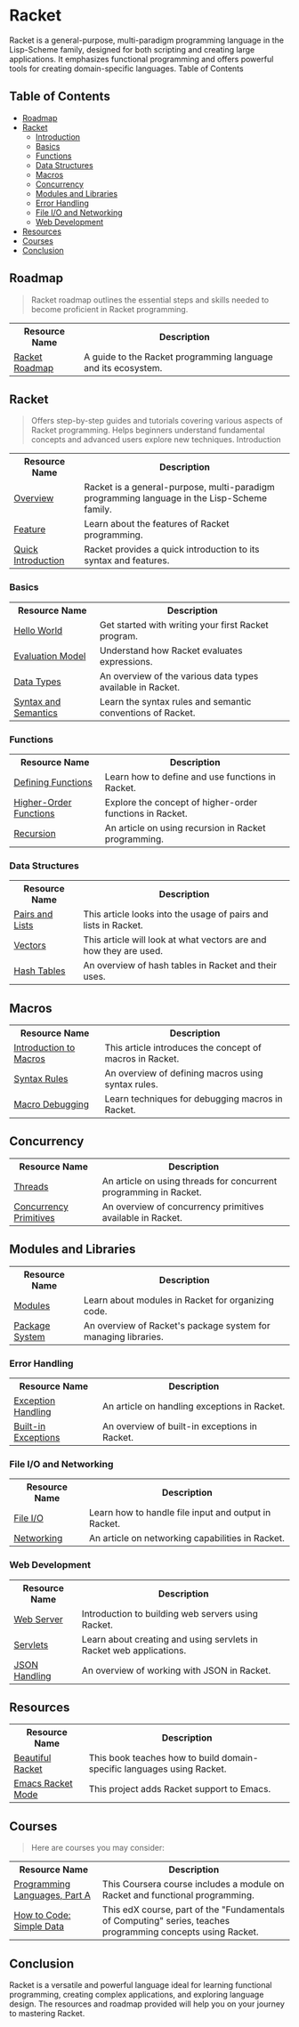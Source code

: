 # Racket 

Racket is a general-purpose, multi-paradigm programming language in the Lisp-Scheme family, designed for both scripting and creating large applications. It emphasizes functional programming and offers powerful tools for creating domain-specific languages.
Table of Contents

## Table of Contents

- [Roadmap](#roadmap)<br>
- [Racket](#racket)<br>
   - [Introduction](#introduction)<br>
   - [Basics](#basics)<br>
   - [Functions](#functions)<br>
   - [Data Structures](#data-structures)<br>
   - [Macros](#macros)<br>
   - [Concurrency](#concurrency)<br>
   - [Modules and Libraries](#modules-and-libraries)<br>
   - [Error Handling](#error-handling)<br>
   - [File I/O and Networking](#file-io-and-networking)<br>
   - [Web Development](#web-development)<br>
- [Resources](#resources)<br> 
- [Courses](#courses)
- [Conclusion](#conclusion)


## Roadmap

> Racket roadmap outlines the essential steps and skills needed to become proficient in Racket programming.
<table width="100%" id="Roadmap">
  <tr>
    <th>Resource Name</th>
    <th>Description</th>
  </tr>
  <tr>
    <td><a href="https://racket.discourse.group/t/what-is-the-racket-roadmap/2204/6">Racket Roadmap</a></td>
    <td>A guide to the Racket programming language and its ecosystem.</td>
  </tr>
</table>

## Racket

> Offers step-by-step guides and tutorials covering various aspects of Racket programming. Helps beginners understand fundamental concepts and advanced users explore new techniques.
Introduction
<table width="100%">
  <tr>
    <th>Resource Name</th>
    <th>Description</th>
  </tr>
  <tr>
    <td><a href="https://racket-lang.org/">Overview</a></td>
    <td>Racket is a general-purpose, multi-paradigm programming language in the Lisp-Scheme family.</td>
  </tr>
  <tr>
    <td><a href="https://medium.com/@G_Kumar/racket-programming-language-features-c71b83b625c4">Feature</a></td>
    <td>Learn about the features of Racket programming.</td>
  </tr>
  <tr>
    <td><a href="https://docs.racket-lang.org/quick/">Quick Introduction</a></td>
    <td>Racket provides a quick introduction to its syntax and features.</td>
  </tr>
</table>

### Basics

<table width="100%">
  <tr>
    <th>Resource Name</th>
    <th>Description</th>
  </tr>
  <tr>
    <td><a href="https://therenegadecoder.com/code/hello-world-in-racket/">Hello World</a></td>
    <td>Get started with writing your first Racket program.</td>
  </tr>
  <tr>
    <td><a href="https://docs.racket-lang.org/reference/eval-model.html">Evaluation Model</a></td>
    <td>Understand how Racket evaluates expressions.</td>
  </tr>
  <tr>
    <td><a href="https://docs.racket-lang.org/guide/datatypes.html">Data Types</a></td>
    <td>An overview of the various data types available in Racket.</td>
  </tr>
  <tr>
    <td><a href="https://home.adelphi.edu/~siegfried/cs270/270rl6.html">Syntax and Semantics</a></td>
    <td>Learn the syntax rules and semantic conventions of Racket.</td>
  </tr>
</table>

### Functions

<table width="100%">
  <tr>
    <th>Resource Name</th>
    <th>Description</th>
  </tr>
  <tr>
    <td><a href="https://beautifulracket.com/explainer/functions.html">Defining Functions</a></td>
    <td>Learn how to define and use functions in Racket.</td>
  </tr>
  <tr>
    <td><a href="https://docs.racket-lang.org/mischief/function.html">Higher-Order Functions</a></td>
    <td>Explore the concept of higher-order functions in Racket.</td>
  </tr>
  <tr>
    <td><a href="https://docs.racket-lang.org/guide/Lists__Iteration__and_Recursion.html">Recursion</a></td>
    <td>An article on using recursion in Racket programming.</td>
  </tr>
</table>

### Data Structures

<table width="100%">
  <tr>
    <th>Resource Name</th>
    <th>Description</th>
  </tr>
  <tr>
    <td><a href="https://docs.racket-lang.org/reference/pairs.html#:~:text=Pairs%20and%20Lists%20in%20The,see%20Mutable%20Pairs%20and%20Lists).">Pairs and Lists</a></td>
    <td>This article looks into the usage of pairs and lists in Racket.</td>
  </tr>
  <tr>
    <td><a href="https://docs.racket-lang.org/reference/vectors.html">Vectors</a></td>
    <td>This article will look at what vectors are and how they are used.</td>
  </tr>
  <tr>
    <td><a href="https://docs.racket-lang.org/reference/hashtables.html">Hash Tables</a></td>
    <td>An overview of hash tables in Racket and their uses.</td>
  </tr>
</table>

## Macros
<table width="100%">
  <tr>
    <th>Resource Name</th>
    <th>Description</th>
  </tr>
  <tr>
    <td><a href="https://docs.racket-lang.org/guide/macros.html#:~:text=A%20macro%20is%20a%20syntactic,small%20set%20of%20core%20constructs.">Introduction to Macros</a></td>
    <td>This article introduces the concept of macros in Racket.</td>
  </tr>
  <tr>
    <td><a href="https://docs.racket-lang.org/guide/pattern-macros.html#:~:text=The%20define%2Dsyntax%2Drule%20form,a%20use%20of%20the%20macro.">Syntax Rules</a></td>
    <td>An overview of defining macros using syntax rules.</td>
  </tr>
  <tr>
    <td><a href="https://download.racket-lang.org/docs/5.1/html/macro-debugger/index.html">Macro Debugging</a></td>
    <td>Learn techniques for debugging macros in Racket.</td>
  </tr>
</table>

## Concurrency

<table width="100%">
  <tr>
    <th>Resource Name</th>
    <th>Description</th>
  </tr>
  <tr>
    <td><a href="https://docs.racket-lang.org/reference/threads.html">Threads</a></td>
    <td>An article on using threads for concurrent programming in Racket.</td>
  </tr>
  <tr>
    <td><a href="https://docs.racket-lang.org/reference/concurrency.html">Concurrency Primitives</a></td>
    <td>An overview of concurrency primitives available in Racket.</td>
  </tr>
</table>

## Modules and Libraries
<table width="100%">
  <tr>
    <th>Resource Name</th>
    <th>Description</th>
  </tr>
  <tr>
    <td><a href="https://docs.racket-lang.org/guide/modules.html">Modules</a></td>
    <td>Learn about modules in Racket for organizing code.</td>
  </tr>
  <tr>
    <td><a href="https://docs.racket-lang.org/pkg/index.html">Package System</a></td>
    <td>An overview of Racket's package system for managing libraries.</td>
  </tr>
</table>

### Error Handling
<table width="100%">
  <tr>
    <th>Resource Name</th>
    <th>Description</th>
  </tr>
  <tr>
    <td><a href="https://docs.racket-lang.org/reference/exns.html">Exception Handling</a></td>
    <td>An article on handling exceptions in Racket.</td>
  </tr>
  <tr>
    <td><a href="https://beautifulracket.com/explainer/errors-and-exceptions.html">Built-in Exceptions</a></td>
    <td>An overview of built-in exceptions in Racket.</td>
  </tr>
</table>

### File I/O and Networking
<table width="100%">
  <tr>
    <th>Resource Name</th>
    <th>Description</th>
  </tr>
  <tr>
    <td><a href="https://docs.racket-lang.org/reference/Filesystem.html">File I/O</a></td>
    <td>Learn how to handle file input and output in Racket.</td>
  </tr>
  <tr>
    <td><a href="https://docs.racket-lang.org/reference/networking.html">Networking</a></td>
    <td>An article on networking capabilities in Racket.</td>
  </tr>
</table>

### Web Development
<table width="100%">
  <tr>
    <th>Resource Name</th>
    <th>Description</th>
  </tr>
  <tr>
    <td><a href="https://docs.racket-lang.org/web-server/">Web Server</a></td>
    <td>Introduction to building web servers using Racket.</td>
  </tr>
  <tr>
    <td><a href="https://docs.racket-lang.org/web-server/run.html">Servlets</a></td>
    <td>Learn about creating and using servlets in Racket web applications.</td>
  </tr>
  <tr>
    <td><a href="https://docs.racket-lang.org/json/index.html#:~:text=3%20Parsing%20JSON%20Text%20into%20JS%2DExpressions,-Link%20to%20this&text=Reads%20a%20jsexpr%20from%20a,remaining%20JSON%20input(s).">JSON Handling</a></td>
    <td>An overview of working with JSON in Racket.</td>
  </tr>
</table>

## Resources
<table width="100%">
  <tr>
    <th>Resource Name</th>
    <th>Description</th>
  </tr>
  <tr>
    <td><a href="https://beautifulracket.com/">Beautiful Racket</a></td>
    <td>This book teaches how to build domain-specific languages using Racket.</td>
  </tr>
  <tr>
    <td><a href="https://github.com/greghendershott/racket-mode">Emacs Racket Mode</a></td>
    <td>This project adds Racket support to Emacs.</td>
  </tr>
</table>

## Courses

> Here are courses you may consider:
<table width="100%">
  <tr>
    <th>Resource Name</th>
    <th>Description</th>
  </tr>
  <tr>
    <td><a href="https://www.coursera.org/learn/programming-languages">Programming Languages, Part A</a></td>
    <td>This Coursera course includes a module on Racket and functional programming.</td>
  </tr>
  <tr>
    <td><a href="https://www.edx.org/course/how-to-code-simple-data">How to Code: Simple Data</a></td>
    <td>This edX course, part of the "Fundamentals of Computing" series, teaches programming concepts using Racket.</td>
  </tr>
</table>

## Conclusion

Racket is a versatile and powerful language ideal for learning functional programming, creating complex applications, and exploring language design. The resources and roadmap provided will help you on your journey to mastering Racket.
